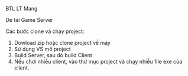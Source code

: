 BTL LT Mang

De tai Game Server

Các bước clone và chạy project:
  1. Dowload zip hoặc clone project về máy
  2. Sử dụng VS mở project
  3. Build Server, sau đó build Client
  4. Nếu chơi nhiều client, vào thư mục project và chạy nhiều file exe của client.
